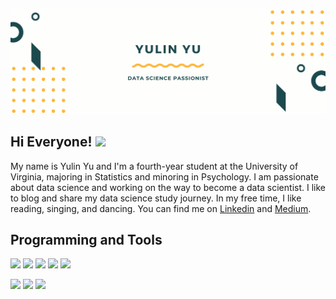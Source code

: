![](Header.png)

## Hi Everyone! <img src="https://raw.githubusercontent.com/MartinHeinz/MartinHeinz/master/wave.gif" width="30px">

My name is Yulin Yu and I'm a fourth-year student at the University of Virginia, majoring in Statistics and minoring in Psychology. I am passionate about data science and working on the way to become a data scientist. I like to blog and share my data science study journey. In my free time, I like reading, singing, and dancing. You can find me on [Linkedin](https://www.linkedin.com/in/yulin-yu-74a463171/) and [Medium](https://medium.com/@yulinyu1120).

## Programming and Tools
![](https://img.shields.io/badge/Code-Python-yellow) ![](https://img.shields.io/badge/Code-R-yellow) ![](https://img.shields.io/badge/Code-SQL-yellow) ![](https://img.shields.io/badge/Code-SAS-yellow) ![](https://img.shields.io/badge/Code-Java-yellow)


![](https://img.shields.io/badge/Tool-Tableau-green) ![](https://img.shields.io/badge/Tool-Adobe%20Photoshop-green) ![](https://img.shields.io/badge/Tool-After%20Effect-green)
